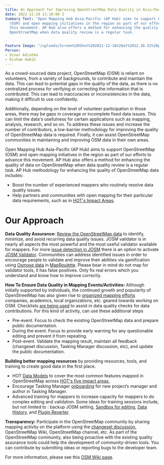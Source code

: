 ```yaml
---
title: An Approach for Improving OpenStreetMap Data Quality in Asia-Pacific
date: 2022-12-29 11:10:00 Z
Summary Text: 'Open Mapping Hub Asia-Pacific (AP Hub) aims to support OpenStreetMap
  (OSM) and open mapping initiatives in the region as part of our efforts to advance
  this movement. AP Hub also offers a method for enhancing the quality of data on
  OpenStreetMap when data quality review is a regular task.

'
Feature Image: "/uploads/Screen%20Shot%202021-12-16%20at%2012.26.52%20pm-de2129.png"
Person:
- Dinar Adiatma
- Risham Habib
---
```


As a crowd-sourced data project, OpenStreetMap (OSM) is reliant on volunteers, from a variety of backgrounds, to contribute and maintain the data. This can lead to potential gaps in the quality of the data, as there is no centralized process for verifying or correcting the information that is contributed. This can lead to inaccuracies or inconsistencies in the data, making it difficult to use confidently. 

Additionally, depending on the level of volunteer participation in those areas, there may be gaps in coverage or incomplete fixed data issues. This can limit the data's usefulness for certain applications such as mapping, analysis, research, and so on.  To address these issues and increase the number of contributors, a low-barrier methodology for improving the quality of OpenStreetMap data is required. Finally, it can assist OpenStreetMap communities in maintaining and improving OSM data in their own areas.

Open Mapping Hub Asia-Pacific (AP Hub) aims to support OpenStreetMap (OSM) and open mapping initiatives in the region as part of our efforts to advance this movement. AP Hub also offers a method for enhancing the quality of data on OpenStreetMap when data quality review is a regular task.
AP Hub methodology for enhancing the quality of OpenStreetMap data includes:
* Boost the number of experienced mappers who routinely resolve data quality issues. 
* Help partners and communities with open mapping for their particular data requirements, such as in [HOT's Impact Areas](https://www.hotosm.org/impact-areas/).
 
# Our Approach


**Data Quality Assurance:**
[Review the OpenStreetMap data](https://learnosm.org/en/coordination/review/#reviewing-osm-data) to identify, minimize, and avoid recurring data quality issues. JOSM validator is in nearly all aspects the most powerful and the most useful validator available for mappers. For more [issue detection in JOSM](https://wiki.openstreetmap.org/wiki/JOSM/Validator) there is an option to activate [JOSM Validator](https://ibb.co/PcszTCS). Communities can address identified issues in order to encourage people to validate and improve their abilities via gamification using [Osmose data](https://wiki.openstreetmap.org/wiki/Osmose) in [MapRoulette](https://www.maproulette.org/browse/challenges). Please bear in mind do not map for validator tools, it has false positives. Only fix real errors which you understand and know how to improve correctly.

**How To Ensure Data Quality in Mapping Events/Activities:** 
Although initially supported by individuals, the continued growth and popularity of OpenStreetMap has also given rise to [organized mapping efforts](https://wiki.openstreetmap.org/wiki/Organised_Editing_Guidelines) companies, academics, local organizations, etc. geared towards working on OSM. Checklists [are being used](https://docs.google.com/spreadsheets/d/1SzXXzaHJEAsSaoogUOX8fdLZR8GGSEi9kr26pVFqhZc/edit?pli=1#gid=302276057) to assist in data quality checks for data contributions. For this kind of activity, can use these additional steps

* Pre-event. Focus to check the existing OpenStreetMap data and prepare public documentation.
* During the event. Focus to provide early warning for any questionable editing and prevent it from repeating. 
* Post-event. Validate the mapping result, maintain all feedback (changeset discussion, Tasking Manager discussion, etc), and update the public documentation.

**Building better mapping resources** by providing resources, tools, and training to create good data in the first place.

* HOT [Data Models](https://docs.google.com/spreadsheets/d/1BC9OIk_dDwoST5Kck8MNKRt7mFBtbscMjjWh9S_Ukp4/edit#gid=1192360458) to cover the most common features mapped in OpenStreetMap across [HOT's five impact areas.](https://www.hotosm.org/impact-areas/)	
* Encourage Tasking Manager [onboarding](https://docs.google.com/presentation/d/1YwTZB0NddACTTUAYntRRSZvkYkG6GkgHJNFL8nXvOtg/edit#slide=id.g60deeebf61_0_0gers) for new project’s manager and author in Tasking Manager. 
* Advanced training for mappers to increase capacity for mappers to do complex editing and validation. Some ideas for training sessions include, but not limited to : backup JOSM setting, [Sandbox for editing](https://wiki.openstreetmap.org/wiki/Sandbox_for_editing#Experiment_with_the_API_(advanced)), [Data History](https://wiki.openstreetmap.org/wiki/Quality_assurance#Monitoring_tools), and [Plugin Reverter](https://wiki.openstreetmap.org/wiki/JOSM/Plugins/Reverter). 

**Transparency:** Participate in the OpenStreetMap community by sharing mapping activity on the platform using the [changeset discussion](https://blog.openstreetmap.org/2014/11/02/introducing-changeset-discussions/), OpenStreetMap Wiki, OpenStreetMap channel, etc. As part of the OpenStreetMap community, also being proactive with the existing quality assurance tools could help the development of community-driven tools. You can contribute by submitting ideas or reporting bugs to the developer team.

For more information, please see this [OSM Wiki page](https://wiki.openstreetmap.org/wiki/Humanitarian_OSM_Team/Open_Mapping_Hub_-_Asia_Pacific/Data_Quality_Approach).

